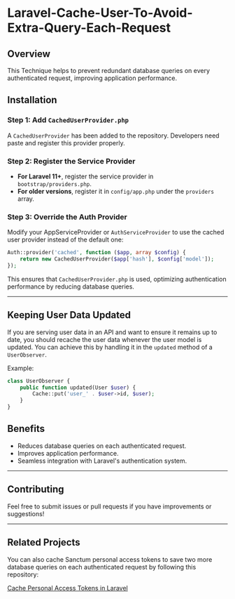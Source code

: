 # Laravel-Cache-User-To-Avoid-Extra-Query-Each-Request

## Overview

This Technique helps to prevent redundant database queries on every authenticated request, improving application performance.

## Installation

### Step 1: Add `CachedUserProvider.php`

A `CachedUserProvider` has been added to the repository. Developers need paste and register this provider properly.

### Step 2: Register the Service Provider

- **For Laravel 11+**, register the service provider in `bootstrap/providers.php`.
- **For older versions**, register it in `config/app.php` under the `providers` array.

### Step 3: Override the Auth Provider

Modify your AppServiceProvider or `AuthServiceProvider` to use the cached user provider instead of the default one:

```php
Auth::provider('cached', function ($app, array $config) {
    return new CachedUserProvider($app['hash'], $config['model']);
});
```

This ensures that `CachedUserProvider.php` is used, optimizing authentication performance by reducing database queries.

---


## Keeping User Data Updated

If you are serving user data in an API and want to ensure it remains up to date, you should recache the user data whenever the user model is updated. You can achieve this by handling it in the `updated` method of a `UserObserver`.

Example:

```php
class UserObserver {
    public function updated(User $user) {
        Cache::put('user_' . $user->id, $user);
    }
}
```

## Benefits
- Reduces database queries on each authenticated request.
- Improves application performance.
- Seamless integration with Laravel's authentication system.

---

## Contributing
Feel free to submit issues or pull requests if you have improvements or suggestions!

---

## Related Projects
You can also cache Sanctum personal access tokens to save two more database queries on each authenticated request by following this repository:

[Cache Personal Access Tokens in Laravel](https://github.com/talhawish/Cache-Personal-Access-Tokens-In-Laravel)
